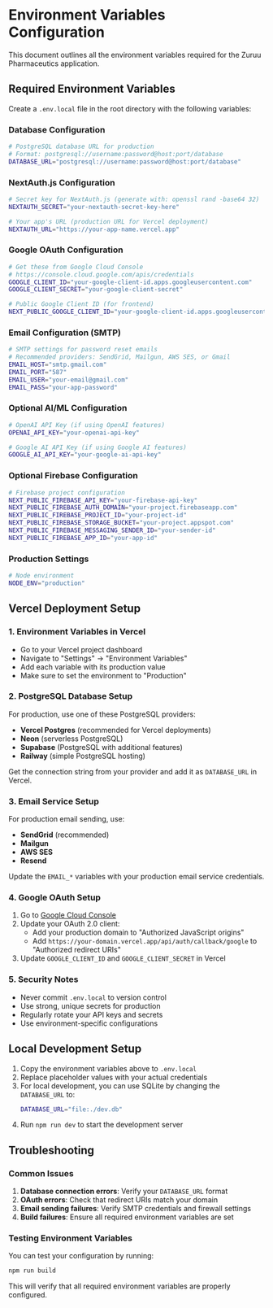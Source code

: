 # Environment Variables Configuration

This document outlines all the environment variables required for the Zuruu Pharmaceutics application.

## Required Environment Variables

Create a `.env.local` file in the root directory with the following variables:

### Database Configuration
```bash
# PostgreSQL database URL for production
# Format: postgresql://username:password@host:port/database
DATABASE_URL="postgresql://username:password@host:port/database"
```

### NextAuth.js Configuration
```bash
# Secret key for NextAuth.js (generate with: openssl rand -base64 32)
NEXTAUTH_SECRET="your-nextauth-secret-key-here"

# Your app's URL (production URL for Vercel deployment)
NEXTAUTH_URL="https://your-app-name.vercel.app"
```

### Google OAuth Configuration
```bash
# Get these from Google Cloud Console
# https://console.cloud.google.com/apis/credentials
GOOGLE_CLIENT_ID="your-google-client-id.apps.googleusercontent.com"
GOOGLE_CLIENT_SECRET="your-google-client-secret"

# Public Google Client ID (for frontend)
NEXT_PUBLIC_GOOGLE_CLIENT_ID="your-google-client-id.apps.googleusercontent.com"
```

### Email Configuration (SMTP)
```bash
# SMTP settings for password reset emails
# Recommended providers: SendGrid, Mailgun, AWS SES, or Gmail
EMAIL_HOST="smtp.gmail.com"
EMAIL_PORT="587"
EMAIL_USER="your-email@gmail.com"
EMAIL_PASS="your-app-password"
```

### Optional AI/ML Configuration
```bash
# OpenAI API Key (if using OpenAI features)
OPENAI_API_KEY="your-openai-api-key"

# Google AI API Key (if using Google AI features)
GOOGLE_AI_API_KEY="your-google-ai-api-key"
```

### Optional Firebase Configuration
```bash
# Firebase project configuration
NEXT_PUBLIC_FIREBASE_API_KEY="your-firebase-api-key"
NEXT_PUBLIC_FIREBASE_AUTH_DOMAIN="your-project.firebaseapp.com"
NEXT_PUBLIC_FIREBASE_PROJECT_ID="your-project-id"
NEXT_PUBLIC_FIREBASE_STORAGE_BUCKET="your-project.appspot.com"
NEXT_PUBLIC_FIREBASE_MESSAGING_SENDER_ID="your-sender-id"
NEXT_PUBLIC_FIREBASE_APP_ID="your-app-id"
```

### Production Settings
```bash
# Node environment
NODE_ENV="production"
```

## Vercel Deployment Setup

### 1. Environment Variables in Vercel
- Go to your Vercel project dashboard
- Navigate to "Settings" → "Environment Variables"
- Add each variable with its production value
- Make sure to set the environment to "Production"

### 2. PostgreSQL Database Setup
For production, use one of these PostgreSQL providers:
- **Vercel Postgres** (recommended for Vercel deployments)
- **Neon** (serverless PostgreSQL)
- **Supabase** (PostgreSQL with additional features)
- **Railway** (simple PostgreSQL hosting)

Get the connection string from your provider and add it as `DATABASE_URL` in Vercel.

### 3. Email Service Setup
For production email sending, use:
- **SendGrid** (recommended)
- **Mailgun**
- **AWS SES**
- **Resend**

Update the `EMAIL_*` variables with your production email service credentials.

### 4. Google OAuth Setup
1. Go to [Google Cloud Console](https://console.cloud.google.com/apis/credentials)
2. Update your OAuth 2.0 client:
   - Add your production domain to "Authorized JavaScript origins"
   - Add `https://your-domain.vercel.app/api/auth/callback/google` to "Authorized redirect URIs"
3. Update `GOOGLE_CLIENT_ID` and `GOOGLE_CLIENT_SECRET` in Vercel

### 5. Security Notes
- Never commit `.env.local` to version control
- Use strong, unique secrets for production
- Regularly rotate your API keys and secrets
- Use environment-specific configurations

## Local Development Setup

1. Copy the environment variables above to `.env.local`
2. Replace placeholder values with your actual credentials
3. For local development, you can use SQLite by changing the `DATABASE_URL` to:
   ```bash
   DATABASE_URL="file:./dev.db"
   ```
4. Run `npm run dev` to start the development server

## Troubleshooting

### Common Issues
1. **Database connection errors**: Verify your `DATABASE_URL` format
2. **OAuth errors**: Check that redirect URIs match your domain
3. **Email sending failures**: Verify SMTP credentials and firewall settings
4. **Build failures**: Ensure all required environment variables are set

### Testing Environment Variables
You can test your configuration by running:
```bash
npm run build
```

This will verify that all required environment variables are properly configured.
